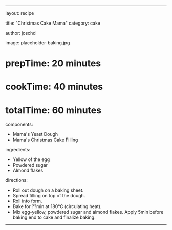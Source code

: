 ---

layout: recipe

title:  "Christmas Cake Mama"
category: cake

author: joschd

image: placeholder-baking.jpg

# prepTime: 20 minutes
# cookTime: 40 minutes
# totalTime: 60 minutes

components:
- Mama's Yeast Dough
- Mama's Christmas Cake Filling

ingredients:
- Yellow of the egg
- Powdered sugar
- Almond flakes

directions:
- Roll out dough on a baking sheet.
- Spread filling on top of the dough.
- Roll into form.
- Bake for ??min at 180°C (circulating heat).
- Mix egg-yellow, powdered sugar and almond flakes. 
  Apply 5min before baking end to cake and finalize baking.
  
---